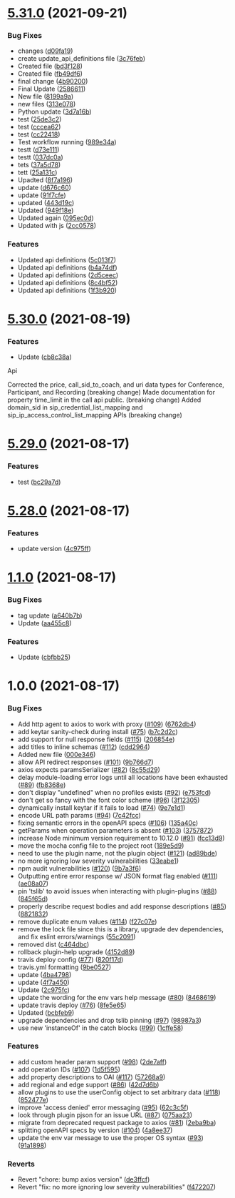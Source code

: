 # [5.31.0](https://github.com/LakshmiRavali/twilio-cli-core/compare/5.30.0...5.31.0) (2021-09-21)


### Bug Fixes

* changes ([d09fa19](https://github.com/LakshmiRavali/twilio-cli-core/commit/d09fa192cd4697e71060301327b172e84e6fbb4f))
* create update_api_definitions file ([3c76feb](https://github.com/LakshmiRavali/twilio-cli-core/commit/3c76febdd8d3d18cc5c0b14250d28adf4e9db468))
* Created file ([bd3f128](https://github.com/LakshmiRavali/twilio-cli-core/commit/bd3f128e97b65d025fdefc3ad31c48653a31b0d6))
* Created file ([fb49df6](https://github.com/LakshmiRavali/twilio-cli-core/commit/fb49df6184d8a34a0cb871fb39898aff60628545))
* final change ([4b90200](https://github.com/LakshmiRavali/twilio-cli-core/commit/4b90200a8f0823b67ad174c628e3245cb436213c))
* Final Update ([2586611](https://github.com/LakshmiRavali/twilio-cli-core/commit/2586611f90f5dc5d676a315bab506f073a91a2a1))
* New file ([8199a9a](https://github.com/LakshmiRavali/twilio-cli-core/commit/8199a9aabf095f49d16d90dd04ec3180965d4808))
* new files ([313e078](https://github.com/LakshmiRavali/twilio-cli-core/commit/313e078a4f5c2d5623eee9680cb00b406df10012))
* Python update ([3d7a16b](https://github.com/LakshmiRavali/twilio-cli-core/commit/3d7a16b9b9cb3918cd2ea4f831d42bdfd2817d63))
* test ([25de3c2](https://github.com/LakshmiRavali/twilio-cli-core/commit/25de3c2bda4c0912e9037e54f3bfd52ca00c7b87))
* test ([cccea62](https://github.com/LakshmiRavali/twilio-cli-core/commit/cccea62a721872f78f4ddef1bf0b1ad0313bfae1))
* test ([cc22418](https://github.com/LakshmiRavali/twilio-cli-core/commit/cc224185cc1967a9bd94c9e5c0d1fc397b3c8ee8))
* Test workflow running ([989e34a](https://github.com/LakshmiRavali/twilio-cli-core/commit/989e34ae83ae8eee0940a0edd5318f8d71871de8))
* testt ([d73e111](https://github.com/LakshmiRavali/twilio-cli-core/commit/d73e111757c1d710e1dfff31895258e2db622b90))
* testt ([037dc0a](https://github.com/LakshmiRavali/twilio-cli-core/commit/037dc0afa183af5f2a284c725efa60ee5351e704))
* tets ([37a5d78](https://github.com/LakshmiRavali/twilio-cli-core/commit/37a5d78997c3bbdd5722c862bdd8b958004f7ca2))
* tett ([25a131c](https://github.com/LakshmiRavali/twilio-cli-core/commit/25a131c9b6c7a35df38d477c0e272e3ac5cf6d15))
* Upadted ([8f7a196](https://github.com/LakshmiRavali/twilio-cli-core/commit/8f7a196b3fb4b6bb6daeb7cd4fab0995e40b7681))
* update ([d676c60](https://github.com/LakshmiRavali/twilio-cli-core/commit/d676c60f8b93180235c2b27c35516db39f244359))
* update ([91f7cfe](https://github.com/LakshmiRavali/twilio-cli-core/commit/91f7cfe67b6a43a862aa82f4d254e1b16efe28ec))
* updated ([443d19c](https://github.com/LakshmiRavali/twilio-cli-core/commit/443d19cce02b839f8ec8b8190554e565a2734cd8))
* Updated ([949f18e](https://github.com/LakshmiRavali/twilio-cli-core/commit/949f18e9e19753976a46b4c6e91cc069c4203fe2))
* Updated again ([095ec0d](https://github.com/LakshmiRavali/twilio-cli-core/commit/095ec0db6a603eef5da381cdf1afaae27c508cb2))
* Updated with js ([2cc0578](https://github.com/LakshmiRavali/twilio-cli-core/commit/2cc057859cde90d831412db7c025d81e7887e740))


### Features

* Updated api definitions ([5c013f7](https://github.com/LakshmiRavali/twilio-cli-core/commit/5c013f700907213622ffa1243db9f606f31a2cff))
* Updated api definitions ([b4a74df](https://github.com/LakshmiRavali/twilio-cli-core/commit/b4a74df56c89e11cb4aa47afff9aaa68a838830b))
* Updated api definitions ([2d5ceec](https://github.com/LakshmiRavali/twilio-cli-core/commit/2d5ceeccea18f15d6ef03cd41d7f856f6c4b624b))
* Updated api definitions ([8c4bf52](https://github.com/LakshmiRavali/twilio-cli-core/commit/8c4bf527f756c74b19bb596512778cfd3f2c1f7d))
* Updated api definitions ([1f3b920](https://github.com/LakshmiRavali/twilio-cli-core/commit/1f3b920bb544d5a739bd1f7fe2d7d0bd14399c26))

# [5.30.0](https://github.com/LakshmiRavali/twilio-cli-core/compare/5.29.0...5.30.0) (2021-08-19)


### Features

* Update ([cb8c38a](https://github.com/LakshmiRavali/twilio-cli-core/commit/cb8c38a5eecbdabcf1d2b951796bbbf69482b1c3))

Api

Corrected the price, call_sid_to_coach, and uri data types for Conference, Participant, and Recording (breaking change)
Made documentation for property time_limit in the call api public. (breaking change)
Added domain_sid in sip_credential_list_mapping and sip_ip_access_control_list_mapping APIs (breaking change)


# [5.29.0](https://github.com/LakshmiRavali/twilio-cli-core/compare/v5.28.0...5.29.0) (2021-08-17)


### Features

* test ([bc29a7d](https://github.com/LakshmiRavali/twilio-cli-core/commit/bc29a7d366f0c3007659029a8932a6bd6097787f))

# [5.28.0](https://github.com/LakshmiRavali/twilio-cli-core/compare/v5.27.1...v5.28.0) (2021-08-17)


### Features

* update version ([4c975ff](https://github.com/LakshmiRavali/twilio-cli-core/commit/4c975ff491932dc6e637db81337e71908d169196))

# [1.1.0](https://github.com/LakshmiRavali/twilio-cli-core/compare/v1.0.0...v1.1.0) (2021-08-17)


### Bug Fixes

* tag update ([a640b7b](https://github.com/LakshmiRavali/twilio-cli-core/commit/a640b7bc295bf89169af8be2caacabcf4663d46d))
* Update ([aa455c8](https://github.com/LakshmiRavali/twilio-cli-core/commit/aa455c81a6b00e36bcc71aeae4cc28cd14181491))


### Features

* Update ([cbfbb25](https://github.com/LakshmiRavali/twilio-cli-core/commit/cbfbb259082ce403e29553bc8aea7d15dfc6113c))

# 1.0.0 (2021-08-17)


### Bug Fixes

* Add http agent to axios to work with proxy ([#109](https://github.com/LakshmiRavali/twilio-cli-core/issues/109)) ([6762db4](https://github.com/LakshmiRavali/twilio-cli-core/commit/6762db45539b08402b0abe0566c41c87b61fa1e0))
* add keytar sanity-check during install ([#75](https://github.com/LakshmiRavali/twilio-cli-core/issues/75)) ([b7c2d2c](https://github.com/LakshmiRavali/twilio-cli-core/commit/b7c2d2c3331b61706c9d56e80b3a1ab3708e542e))
* add support for null response fields ([#115](https://github.com/LakshmiRavali/twilio-cli-core/issues/115)) ([206854e](https://github.com/LakshmiRavali/twilio-cli-core/commit/206854e1b53ba1d8547b29edb1777bea5e6e1d67))
* add titles to inline schemas ([#112](https://github.com/LakshmiRavali/twilio-cli-core/issues/112)) ([cdd2964](https://github.com/LakshmiRavali/twilio-cli-core/commit/cdd296430754e120f0f3c1e29f2fb10d72a43039))
* Added new file ([000e346](https://github.com/LakshmiRavali/twilio-cli-core/commit/000e346d0008b2fee10d49e4495f825ccb68a87a))
* allow API redirect responses ([#101](https://github.com/LakshmiRavali/twilio-cli-core/issues/101)) ([9b766d7](https://github.com/LakshmiRavali/twilio-cli-core/commit/9b766d70c90221c5b77188d85ff33cb225209271))
* axios expects paramsSerializer ([#82](https://github.com/LakshmiRavali/twilio-cli-core/issues/82)) ([8c55d29](https://github.com/LakshmiRavali/twilio-cli-core/commit/8c55d2997d466d04759ffdd7ee6f2c182a277f7d))
* delay module-loading error logs until all locations have been exhausted ([#89](https://github.com/LakshmiRavali/twilio-cli-core/issues/89)) ([fb8368e](https://github.com/LakshmiRavali/twilio-cli-core/commit/fb8368e9f6edd25cf18b55d21c60391bd18d6e35))
* don't display "undefined" when no profiles exists ([#92](https://github.com/LakshmiRavali/twilio-cli-core/issues/92)) ([e753fcd](https://github.com/LakshmiRavali/twilio-cli-core/commit/e753fcd776f35d739fac7d980df5f6bb2ff11d35))
* don't get so fancy with the font color scheme ([#96](https://github.com/LakshmiRavali/twilio-cli-core/issues/96)) ([3f12305](https://github.com/LakshmiRavali/twilio-cli-core/commit/3f12305dce1e95425b7b169914e99d07c4601681))
* dynamically install keytar if it fails to load ([#74](https://github.com/LakshmiRavali/twilio-cli-core/issues/74)) ([9e7e1d1](https://github.com/LakshmiRavali/twilio-cli-core/commit/9e7e1d1ab8bb49f65d67eca4cbc7ad4964930191))
* encode URL path params ([#94](https://github.com/LakshmiRavali/twilio-cli-core/issues/94)) ([7c42fcc](https://github.com/LakshmiRavali/twilio-cli-core/commit/7c42fccf9486201fcb29d41e6472eab52c2fc953))
* fixing semantic errors in the openAPI specs ([#106](https://github.com/LakshmiRavali/twilio-cli-core/issues/106)) ([135a40c](https://github.com/LakshmiRavali/twilio-cli-core/commit/135a40c34dd6feddb444e09107d0bc3e2d802d45))
* getParams when operation parameters is absent ([#103](https://github.com/LakshmiRavali/twilio-cli-core/issues/103)) ([3757872](https://github.com/LakshmiRavali/twilio-cli-core/commit/37578720165c04b43f8dc8c7925390697599f9d8))
* increase Node minimum version requirement to 10.12.0 ([#91](https://github.com/LakshmiRavali/twilio-cli-core/issues/91)) ([fcc13d9](https://github.com/LakshmiRavali/twilio-cli-core/commit/fcc13d9825c1c7f3ea2cec41c1811ef5a5e5b12d))
* move the mocha config file to the project root ([189e5d9](https://github.com/LakshmiRavali/twilio-cli-core/commit/189e5d916a2170b885a06c950a6581006562d306))
* need to use the plugin name, not the plugin object ([#121](https://github.com/LakshmiRavali/twilio-cli-core/issues/121)) ([ad89bde](https://github.com/LakshmiRavali/twilio-cli-core/commit/ad89bde46355fe207a18a4ebe211d25ad8400077))
* no more ignoring low severity vulnerabilities ([33eabe1](https://github.com/LakshmiRavali/twilio-cli-core/commit/33eabe14348665ec6e61fe1b4c1eb9c20e9d05bb))
* npm audit vulnerabilities ([#120](https://github.com/LakshmiRavali/twilio-cli-core/issues/120)) ([9b7a3f6](https://github.com/LakshmiRavali/twilio-cli-core/commit/9b7a3f624d65ddf2b9cdf6c4c9990f9024f0c101))
* Outputting entire error response w/ JSON format flag enabled ([#111](https://github.com/LakshmiRavali/twilio-cli-core/issues/111)) ([ae08a07](https://github.com/LakshmiRavali/twilio-cli-core/commit/ae08a076290718388c09ca43606ea7962357c8c7))
* pin 'tslib' to avoid issues when interacting with plugin-plugins ([#88](https://github.com/LakshmiRavali/twilio-cli-core/issues/88)) ([845f65d](https://github.com/LakshmiRavali/twilio-cli-core/commit/845f65de7caef3df561dbaa3c8725fa92de50eb4))
* properly describe request bodies and add response descriptions ([#85](https://github.com/LakshmiRavali/twilio-cli-core/issues/85)) ([8821832](https://github.com/LakshmiRavali/twilio-cli-core/commit/8821832698e7795251e2927f7cf39efc97f1c114))
* remove duplicate enum values ([#114](https://github.com/LakshmiRavali/twilio-cli-core/issues/114)) ([f27c07e](https://github.com/LakshmiRavali/twilio-cli-core/commit/f27c07e7a835a174bd8d832abcc7d16575a246c6))
* remove the lock file since this is a library, upgrade dev dependencies, and fix eslint errors/warnings ([55c2091](https://github.com/LakshmiRavali/twilio-cli-core/commit/55c209141491ef534e27d9e150f61951513b5df9))
* removed dist ([c464dbc](https://github.com/LakshmiRavali/twilio-cli-core/commit/c464dbc9494cc2183602b1334972968804ce17d2))
* rollback plugin-help upgrade ([4152d89](https://github.com/LakshmiRavali/twilio-cli-core/commit/4152d89e101f9e4950c0583876129fbbd4c367ac))
* travis deploy config ([#77](https://github.com/LakshmiRavali/twilio-cli-core/issues/77)) ([820f17d](https://github.com/LakshmiRavali/twilio-cli-core/commit/820f17dd1e29f83e274c2e3d97bd2ea29e9193a6))
* travis.yml formatting ([9be0527](https://github.com/LakshmiRavali/twilio-cli-core/commit/9be0527f40738f17a2ca7c05cec77d005ce3c633))
* update ([4ba4798](https://github.com/LakshmiRavali/twilio-cli-core/commit/4ba4798a4ab4112289cda9864b6ce3e7a1f48d73))
* update ([4f7a450](https://github.com/LakshmiRavali/twilio-cli-core/commit/4f7a450e715f7c2d5dd91eff0d22f5c1de41310d))
* Update ([2c975fc](https://github.com/LakshmiRavali/twilio-cli-core/commit/2c975fc91c365a5212a3ffd700b67af2352b766b))
* update the wording for the env vars help message ([#80](https://github.com/LakshmiRavali/twilio-cli-core/issues/80)) ([8468619](https://github.com/LakshmiRavali/twilio-cli-core/commit/8468619c8c9fef02ee28cb7142352e5ff5d8f357))
* update travis deploy ([#76](https://github.com/LakshmiRavali/twilio-cli-core/issues/76)) ([8fe5e65](https://github.com/LakshmiRavali/twilio-cli-core/commit/8fe5e65f5c62b78b875041c18b82a8f8754d43e4))
* Updated ([bcbfeb9](https://github.com/LakshmiRavali/twilio-cli-core/commit/bcbfeb966301da63e48149f47946c26d0f173e0b))
* upgrade dependencies and drop tslib pinning ([#97](https://github.com/LakshmiRavali/twilio-cli-core/issues/97)) ([98987a3](https://github.com/LakshmiRavali/twilio-cli-core/commit/98987a30205d01afefdabb67fa8979733f37bf06))
* use new 'instanceOf' in the catch blocks ([#99](https://github.com/LakshmiRavali/twilio-cli-core/issues/99)) ([1cffe58](https://github.com/LakshmiRavali/twilio-cli-core/commit/1cffe58653eee5c874c9d943f009677515cef3d9))


### Features

* add custom header param support ([#98](https://github.com/LakshmiRavali/twilio-cli-core/issues/98)) ([2de7aff](https://github.com/LakshmiRavali/twilio-cli-core/commit/2de7aff8034a376fca4644ea92894cc624a411b3))
* add operation IDs ([#107](https://github.com/LakshmiRavali/twilio-cli-core/issues/107)) ([1d5f595](https://github.com/LakshmiRavali/twilio-cli-core/commit/1d5f595dcc4485f950252a08dc01f52b60319340))
* add property descriptions to OAI ([#117](https://github.com/LakshmiRavali/twilio-cli-core/issues/117)) ([57268a9](https://github.com/LakshmiRavali/twilio-cli-core/commit/57268a908cac24bdc96aa4dd0d189fd9b1c648a9))
* add regional and edge support ([#86](https://github.com/LakshmiRavali/twilio-cli-core/issues/86)) ([42d7d6b](https://github.com/LakshmiRavali/twilio-cli-core/commit/42d7d6b862c8d6a785ff1d29aba49db7fb664849))
* allow plugins to use the userConfig object to set arbitrary data ([#118](https://github.com/LakshmiRavali/twilio-cli-core/issues/118)) ([852477e](https://github.com/LakshmiRavali/twilio-cli-core/commit/852477eac2d79b7cf9049d952771925711f5116c))
* improve 'access denied' error messaging ([#95](https://github.com/LakshmiRavali/twilio-cli-core/issues/95)) ([62c3c5f](https://github.com/LakshmiRavali/twilio-cli-core/commit/62c3c5f460951eb99779fc8c32ee19e48d07f2c7))
* look through plugin pjson for an issue URL ([#87](https://github.com/LakshmiRavali/twilio-cli-core/issues/87)) ([075aa23](https://github.com/LakshmiRavali/twilio-cli-core/commit/075aa23bf40fbd663408802be286437cf4784eb3))
* migrate from deprecated request package to axios ([#81](https://github.com/LakshmiRavali/twilio-cli-core/issues/81)) ([2eba9ba](https://github.com/LakshmiRavali/twilio-cli-core/commit/2eba9ba11e6fd1372874c188e781d678c95e4986))
* splitting openAPI specs by version ([#104](https://github.com/LakshmiRavali/twilio-cli-core/issues/104)) ([4a8ee37](https://github.com/LakshmiRavali/twilio-cli-core/commit/4a8ee370d2e82ddebb780506ad3097e491afdb08))
* update the env var message to use the proper OS syntax ([#93](https://github.com/LakshmiRavali/twilio-cli-core/issues/93)) ([91a1898](https://github.com/LakshmiRavali/twilio-cli-core/commit/91a1898d444598b32e0fcfa88daff4f2372f040b))


### Reverts

* Revert "chore: bump axios version" ([de3ffcf](https://github.com/LakshmiRavali/twilio-cli-core/commit/de3ffcf9e88646783a863219d0072d5d1d359d06))
* Revert "fix: no more ignoring low severity vulnerabilities" ([f472207](https://github.com/LakshmiRavali/twilio-cli-core/commit/f472207a932fe7cc23d49f329542df4883e07f33))
